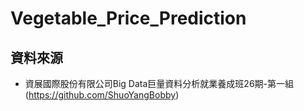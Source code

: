 # Vegetable_Price_Prediction

## 資料來源
* 資展國際股份有限公司Big Data巨量資料分析就業養成班26期-第一組(https://github.com/ShuoYangBobby)
